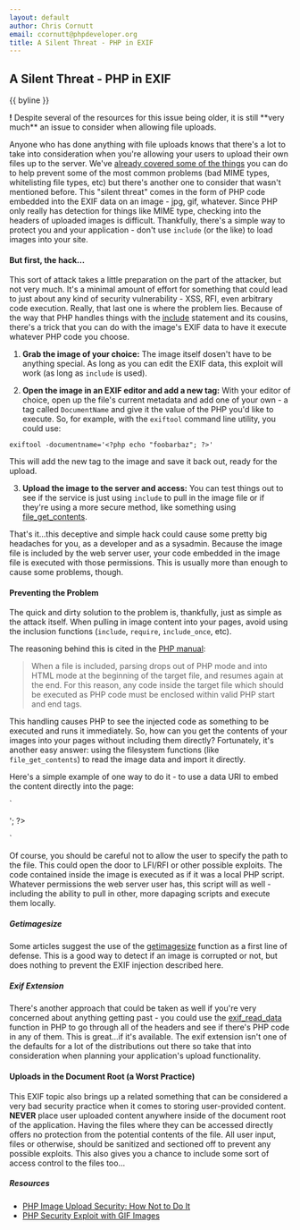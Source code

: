 ```yaml
---
layout: default
author: Chris Cornutt
email: ccornutt@phpdeveloper.org
title: A Silent Threat - PHP in EXIF
---
```


A Silent Threat - PHP in EXIF
--------------

{{ byline }}

<div class="notice"><b>!</b> Despite several of the resources for this issue being older, it is still **very much** an issue
to consider when allowing file uploads.</div>

Anyone who has done anything with file uploads knows that there's a lot to take into
consideration when you're allowing your users to upload their own files up to the server.
We've [already covered some of the things](2012/08/21/Effective-Upload-Handling-Tips.html)
you can do to help prevent some of the most common problems (bad MIME types, whitelisting
file types, etc) but there's another one to consider that wasn't mentioned before. This
"silent threat" comes in the form of PHP code embedded into the EXIF data on an image - jpg,
gif, whatever. Since PHP only really has detection for things like MIME type, checking into
the headers of uploaded images is difficult. Thankfully, there's a simple way to protect
you and your application - don't use `include` (or the like) to load images into your site.

#### But first, the hack...

This sort of attack takes a little preparation on the part of the attacker, but not very
much. It's a minimal amount of effort for something that could lead to just about any
kind of security vulnerability - XSS, RFI, even arbitrary code execution. Really, that
last one is where the problem lies. Because of the way that PHP handles things with the
[include](http://php.net/include) statement and its cousins, there's a trick that you
can do with the image's EXIF data to have it execute whatever PHP code you choose.

1. **Grab the image of your choice:** The image itself dosen't have to be anything special.
As long as you can edit the EXIF data, this exploit will work (as long as `include` is used).

2. **Open the image in an EXIF editor and add a new tag:** With your editor of choice,
open up the file's current metadata and add one of your own - a tag called `DocumentName`
and give it the value of the PHP you'd like to execute. So, for example, with the `exiftool`
command line utility, you could use:

  `exiftool -documentname='<?php echo "foobarbaz"; ?>'`

  This will add the new tag to the image and save it back out, ready for the upload.

3. **Upload the image to the server and access:** You can test things out to see if the
service is just using `include` to pull in the image file or if they're using a more
secure method, like something using [file_get_contents](http://php.net/file_get_contents).

That's it...this deceptive and simple hack could cause some pretty big headaches for you,
as a developer and as a sysadmin. Because the image file is included by the web server user,
your code embedded in the image file is executed with those permissions. This is usually more
than enough to cause some problems, though.

#### Preventing the Problem

The quick and dirty solution to the problem is, thankfully, just as simple as the attack itself.
When pulling in image content into your pages, avoid using the inclusion functions (`include`,
`require`, `include_once`, etc).

The reasoning behind this is cited in the [PHP manual](http://us3.php.net/manual/en/function.include.php):

> When a file is included, parsing drops out of PHP mode and into HTML mode at the beginning of the
> target file, and resumes again at the end. For this reason, any code inside the target file which
> should be executed as PHP code must be enclosed within valid PHP start and end tags.

This handling causes PHP to see the injected code as something to be executed and runs it immediately.
So, how can you get the contents of your images into your pages without including them directly?
Fortunately, it's another easy answer: using the filesystem functions (like `file_get_contents`) to
read the image data and import it directly.

Here's a simple example of one way to do it - to use a data URI to embed the content directly into
the page:

`
<?php
$contents = file_get_contents('/path/to/files/image1.jpg');
echo '<img src="data:image/jpeg;base64,'.base64_encode($contents).'">';
?>
`

Of course, you should be careful not to allow the user to specify the path to the file. This
could open the door to LFI/RFI or other possible exploits. The code contained inside the image
is executed as if it was a local PHP script. Whatever permissions the web server user has, this
script will as well - including the ability to pull in other, more dapaging scripts and execute
them locally.

##### Getimagesize
Some articles suggest the use of the [getimagesize](http://php.net/getimagesize) function as a
first line of defense. This is a good way to detect if an image is corrupted or not, but does
nothing to prevent the EXIF injection described here.

##### Exif Extension
There's another approach that could be taken as well if you're very concerned about anything getting
past - you could use the [exif_read_data](http://php.net/manual/en/function.exif-read-data.php) function
in PHP to go through all of the headers and see if there's PHP code in any of them. This is great...if
it's available. The exif extension isn't one of the defaults for a lot of the distributions out there
so take that into consideration when planning your application's upload functionality.

#### Uploads in the Document Root (a Worst Practice)

This EXIF topic also brings up a related something that can be considered a very bad security practice when
it comes to storing user-provided content. **NEVER** place user uploaded content anywhere inside of the document
root of the application. Having the files where they can be accessed directly offers no protection from
the potential contents of the file. All user input, files or otherwise, should be sanitized and sectioned
off to prevent any possible exploits. This also gives you a chance to include some sort of access control
to the files too...


##### Resources
- [PHP Image Upload Security: How Not to Do It](http://nullcandy.com/php-image-upload-security-how-not-to-do-it/)
- [PHP Security Exploit with GIF Images](http://www.phpclasses.org/blog/post/67-PHP-security-exploit-with-GIF-images.html)
